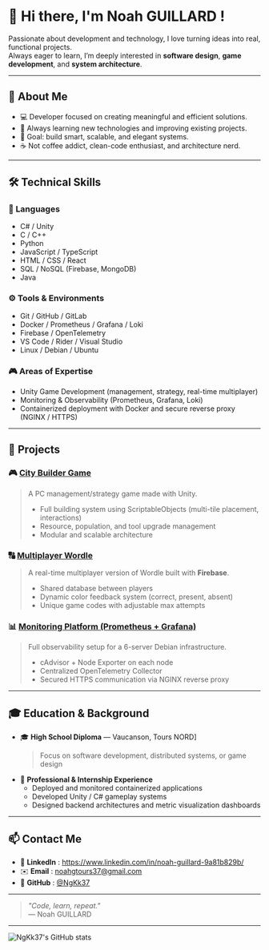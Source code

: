 # 👋 Hi there, I'm Noah GUILLARD !

Passionate about development and technology, I love turning ideas into real, functional projects.  
Always eager to learn, I’m deeply interested in **software design**, **game development**, and **system architecture**.

---

## 🧠 About Me
- 💻 Developer focused on creating meaningful and efficient solutions.  
- 🚀 Always learning new technologies and improving existing projects.  
- 🎯 Goal: build smart, scalable, and elegant systems.  
- ☕ Not coffee addict, clean-code enthusiast, and architecture nerd.

---

## 🛠️ Technical Skills

### 💬 Languages
- C# / Unity
- C / C++
- Python  
- JavaScript / TypeScript  
- HTML / CSS / React  
- SQL / NoSQL (Firebase, MongoDB)
- Java

### ⚙️ Tools & Environments
- Git / GitHub / GitLab  
- Docker / Prometheus / Grafana / Loki  
- Firebase / OpenTelemetry  
- VS Code / Rider / Visual Studio  
- Linux / Debian / Ubuntu

### 🎮 Areas of Expertise
- Unity Game Development (management, strategy, real-time multiplayer)  
- Monitoring & Observability (Prometheus, Grafana, Loki)  
- Containerized deployment with Docker and secure reverse proxy (NGINX / HTTPS)

---

## 🧩 Projects

### 🎮 [**City Builder Game**](#)
> A PC management/strategy game made with Unity.  
> - Full building system using ScriptableObjects (multi-tile placement, interactions)  
> - Resource, population, and tool upgrade management  
> - Modular and scalable architecture  

### 🔠 [**Multiplayer Wordle**](#)
> A real-time multiplayer version of Wordle built with **Firebase**.  
> - Shared database between players  
> - Dynamic color feedback system (correct, present, absent)  
> - Unique game codes with adjustable max attempts  

### 📊 [**Monitoring Platform (Prometheus + Grafana)**](#)
> Full observability setup for a 6-server Debian infrastructure.  
> - cAdvisor + Node Exporter on each node  
> - Centralized OpenTelemetry Collector  
> - Secured HTTPS communication via NGINX reverse proxy  

---

## 🎓 Education & Background

- 🎓 **High School Diploma** — Vaucanson, Tours NORD]
  > Focus on software development, distributed systems, or game design
- 💼 **Professional & Internship Experience**  
  - Deployed and monitored containerized applications  
  - Developed Unity / C# gameplay systems  
  - Designed backend architectures and metric visualization dashboards  

---

## 📫 Contact Me

- 💼 **LinkedIn** : https://www.linkedin.com/in/noah-guillard-9a81b829b/
- ✉️ **Email** : noahgtours37@gmail.com
- 🐙 **GitHub** : [@NgKk37](https://github.com/NgKk37)

---

> _"Code, learn, repeat."_  
> — Noah GUILLARD

---

![NgKk37's GitHub stats](https://github-readme-stats.vercel.app/api?username=ngkk37&theme=chartreuse-dark)

<!--
⭐ Feel free to add your GitHub stats below:
![GitHub Stats](https://github-readme-stats.vercel.app/api?username=YourGitHubUsername&show_icons=true&theme=tokyonight)
![Top Langs](https://github-readme-stats.vercel.app/api/top-langs/?username=YourGitHubUsername&layout=compact&theme=tokyonight)
-->
